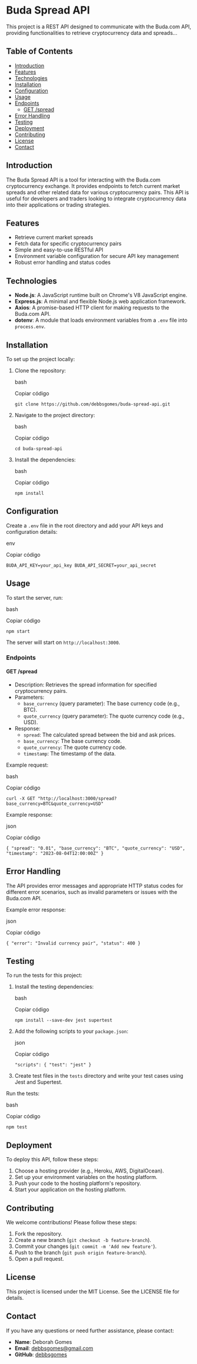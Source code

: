 # Buda Spread API

This project is a REST API designed to communicate with the Buda.com API, providing functionalities to retrieve cryptocurrency data and spreads...

## Table of Contents

-   [Introduction](#introduction)
-   [Features](#features)
-   [Technologies](#technologies)
-   [Installation](#installation)
-   [Configuration](#configuration)
-   [Usage](#usage)
-   [Endpoints](#endpoints)
    -   [GET /spread](#get-spread)
-   [Error Handling](#error-handling)
-   [Testing](#testing)
-   [Deployment](#deployment)
-   [Contributing](#contributing)
-   [License](#license)
-   [Contact](#contact)

## Introduction

The Buda Spread API is a tool for interacting with the Buda.com cryptocurrency exchange. It provides endpoints to fetch current market spreads and other related data for various cryptocurrency pairs. This API is useful for developers and traders looking to integrate cryptocurrency data into their applications or trading strategies.

## Features

-   Retrieve current market spreads
-   Fetch data for specific cryptocurrency pairs
-   Simple and easy-to-use RESTful API
-   Environment variable configuration for secure API key management
-   Robust error handling and status codes

## Technologies

-   **Node.js**: A JavaScript runtime built on Chrome's V8 JavaScript engine.
-   **Express.js**: A minimal and flexible Node.js web application framework.
-   **Axios**: A promise-based HTTP client for making requests to the Buda.com API.
-   **dotenv**: A module that loads environment variables from a `.env` file into `process.env`.

## Installation

To set up the project locally:

1.  Clone the repository:
    
    bash
    
    Copiar código
    
    `git clone https://github.com/debbsgomes/buda-spread-api.git` 
    
2.  Navigate to the project directory:
    
    bash
    
    Copiar código
    
    `cd buda-spread-api` 
    
3.  Install the dependencies:
    
    bash
    
    Copiar código
    
    `npm install` 
    

## Configuration

Create a `.env` file in the root directory and add your API keys and configuration details:

env

Copiar código

`BUDA_API_KEY=your_api_key
BUDA_API_SECRET=your_api_secret` 

## Usage

To start the server, run:

bash

Copiar código

`npm start` 

The server will start on `http://localhost:3000`.

### Endpoints

#### GET /spread

-   Description: Retrieves the spread information for specified cryptocurrency pairs.
-   Parameters:
    -   `base_currency` (query parameter): The base currency code (e.g., BTC).
    -   `quote_currency` (query parameter): The quote currency code (e.g., USD).
-   Response:
    -   `spread`: The calculated spread between the bid and ask prices.
    -   `base_currency`: The base currency code.
    -   `quote_currency`: The quote currency code.
    -   `timestamp`: The timestamp of the data.

Example request:

bash

Copiar código

`curl -X GET "http://localhost:3000/spread?base_currency=BTC&quote_currency=USD"` 

Example response:

json

Copiar código

`{
  "spread": "0.01",
  "base_currency": "BTC",
  "quote_currency": "USD",
  "timestamp": "2023-08-04T12:00:00Z"
}` 

## Error Handling

The API provides error messages and appropriate HTTP status codes for different error scenarios, such as invalid parameters or issues with the Buda.com API.

Example error response:

json

Copiar código

`{
  "error": "Invalid currency pair",
  "status": 400
}` 

## Testing

To run the tests for this project:

1.  Install the testing dependencies:
    
    bash
    
    Copiar código
    
    `npm install --save-dev jest supertest` 
    
2.  Add the following scripts to your `package.json`:
    
    json
    
    Copiar código
    
    `"scripts": {
        "test": "jest"
    }` 
    
3.  Create test files in the `tests` directory and write your test cases using Jest and Supertest.

Run the tests:

bash

Copiar código

`npm test` 

## Deployment

To deploy this API, follow these steps:

1.  Choose a hosting provider (e.g., Heroku, AWS, DigitalOcean).
2.  Set up your environment variables on the hosting platform.
3.  Push your code to the hosting platform's repository.
4.  Start your application on the hosting platform.

## Contributing

We welcome contributions! Please follow these steps:

1.  Fork the repository.
2.  Create a new branch (`git checkout -b feature-branch`).
3.  Commit your changes (`git commit -m 'Add new feature'`).
4.  Push to the branch (`git push origin feature-branch`).
5.  Open a pull request.

## License

This project is licensed under the MIT License. See the LICENSE file for details.

## Contact

If you have any questions or need further assistance, please contact:

-   **Name**: Deborah Gomes
-   **Email**: debbsgomes@gmail.com
-   **GitHub**: [debbsgomes](https://github.com/debbsgomes)
